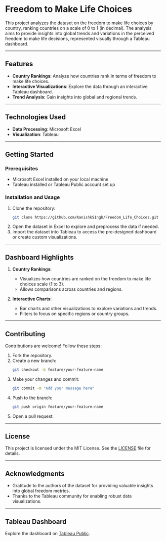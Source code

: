 # Freedom to Make Life Choices

This project analyzes the dataset on the freedom to make life choices by country, ranking countries on a scale of 0 to 1 (in decimal). The analysis aims to provide insights into global trends and variations in the perceived freedom to make life decisions, represented visually through a Tableau dashboard.

---

## Features

- **Country Rankings**: Analyze how countries rank in terms of freedom to make life choices.
- **Interactive Visualizations**: Explore the data through an interactive Tableau dashboard.
- **Trend Analysis**: Gain insights into global and regional trends.

---

## Technologies Used

- **Data Processing**: Microsoft Excel
- **Visualization**: Tableau

---

## Getting Started

### Prerequisites

- Microsoft Excel installed on your local machine
- Tableau installed or Tableau Public account set up

### Installation and Usage

1. Clone the repository:
   ```bash
   git clone https://github.com/KanishkS1ngh/Freedom_Life_Choices.git
   ```
2. Open the dataset in Excel to explore and preprocess the data if needed.
3. Import the dataset into Tableau to access the pre-designed dashboard or create custom visualizations.

---

## Dashboard Highlights

1. **Country Rankings**:
   - Visualizes how countries are ranked on the freedom to make life choices scale (1 to 3).
   - Allows comparisons across countries and regions.

2. **Interactive Charts**:
   - Bar charts and other visualizations to explore variations and trends.
   - Filters to focus on specific regions or country groups.

---

## Contributing

Contributions are welcome! Follow these steps:

1. Fork the repository.
2. Create a new branch:
   ```bash
   git checkout -b feature/your-feature-name
   ```
3. Make your changes and commit:
   ```bash
   git commit -m "Add your message here"
   ```
4. Push to the branch:
   ```bash
   git push origin feature/your-feature-name
   ```
5. Open a pull request.

---

## License

This project is licensed under the MIT License. See the [LICENSE](LICENSE) file for details.

---

## Acknowledgments

- Gratitude to the authors of the dataset for providing valuable insights into global freedom metrics.
- Thanks to the Tableau community for enabling robust data visualizations.

---

## Tableau Dashboard

Explore the dashboard on [Tableau Public](https://public.tableau.com/app/profile/kanishksingh/viz/FreedomtoMakeLifeChoices_17324034319150/Dashboard1).
